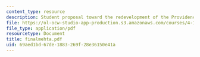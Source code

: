 ```yaml
---
content_type: resource
description: Student proposal toward the redevelopment of the Providence waterfront.
file: https://ol-ocw-studio-app-production.s3.amazonaws.com/courses/4-163j-urban-design-studio-providence-spring-2005/69aed1bd67de1883269f28e36150e41a_finalmehta.pdf
file_type: application/pdf
resourcetype: Document
title: finalmehta.pdf
uid: 69aed1bd-67de-1883-269f-28e36150e41a
---
```


